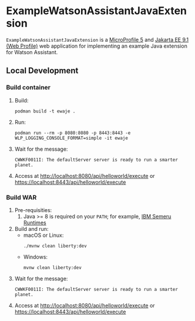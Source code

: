 # ExampleWatsonAssistantJavaExtension

`ExampleWatsonAssistantJavaExtension` is a [MicroProfile 5](https://openliberty.io/docs/latest/microprofile.html) and [Jakarta EE 9.1 (Web Profile)](https://openliberty.io/docs/latest/jakarta-ee.html) web application for implementing an example Java extension for Watson Assistant.

## Local Development

### Build container

1. Build:
   ```
   podman build -t ewaje .
   ```
1. Run:
   ```
   podman run --rm -p 8080:8080 -p 8443:8443 -e WLP_LOGGING_CONSOLE_FORMAT=simple -it ewaje
   ```
1. Wait for the message:
   ```
   CWWKF0011I: The defaultServer server is ready to run a smarter planet.
   ```
1. Access at <http://localhost:8080/api/helloworld/execute> or <https://localhost:8443/api/helloworld/execute>

### Build WAR

1. Pre-requisities:
    1. Java >= 8 is required on your `PATH`; for example, [IBM Semeru Runtimes](https://developer.ibm.com/languages/java/semeru-runtimes/downloads/)
1. Build and run:
    * macOS or Linux:
      ```
      ./mvnw clean liberty:dev
      ```
    * Windows:
      ```
      mvnw clean liberty:dev
      ```
1. Wait for the message:
   ```
   CWWKF0011I: The defaultServer server is ready to run a smarter planet.
   ```
1. Access at <http://localhost:8080/api/helloworld/execute> or <https://localhost:8443/api/helloworld/execute>
